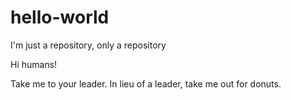 # hello-world
I'm just a repository, only a repository

Hi humans!

Take me to your leader. In lieu of a leader, take me out for donuts.
